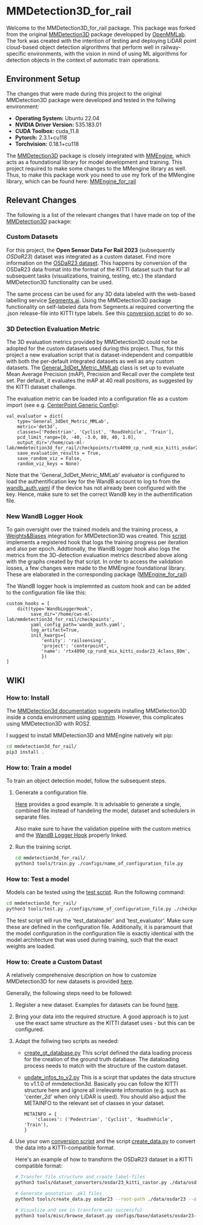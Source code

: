 # MMDetection3D_for_rail

Welcome to the MMDetection3D_for_rail package. This package was forked from the original [MMDetection3D](https://github.com/open-mmlab/mmdetection3d) package developped by [OpenMMLab](https://github.com/open-mmlab). The fork was created with the intention of testing and deploying LiDAR point cloud-based object detection algrorithms that perform well in railway-specific environments, with the vision in mind of using ML algorithms for detection objects in the context of automatic train operations.

## Environment Setup

The changes that were made during this project to the original MMDetection3D package were developed and tested in the follwing environment:

* __Operating System:__ Ubuntu 22.04
* __NVIDIA Driver Version:__ 535.183.01
* __CUDA Toolbox:__ cuda_11.8
* __Pytorch:__ 2.3.1+cu118
* __Torchvision:__ 0.18.1+cu118

The [MMDetection3D](https://github.com/open-mmlab/mmdetection3d) package is closely integrated with [MMEngine](https://github.com/open-mmlab/mmdetection3d), which acts as a foundational library for model development and training. This project required to make some changes to the MMengine library as well. Thus, to make this package work you need to use my fork of the MMengine library, which can be found here: [MMEngine_for_rail](https://github.com/nicoscore99/mmengine_for_rail)


## Relevant Changes

The following is a list of the relevant changes that I have made on top of the [MMDetection3D](https://github.com/open-mmlab/mmdetection3d) package:

### Custom Datasets
For this project, the **Open Sensor Data For Rail 2023** (subsequently *OSDaR23*) dataset was integrated as a custom dataset. Find more information on the [OSDaR23 dataset](https://data.fid-move.de/dataset/osdar23). This happens by conversion of the OSDaR23 data fromat into the format of the KITTI dataset such that for all subsequent tasks (visualizations, training, testing, etc.) the standard MMDetection3D functionality can be used.

The same process can be used for any 3D data labeled with the web-based labelling service [Segments.ai](https://segments.ai/). Using the MMDetection3D package functionality on self-labeled data from Segments.ai required converting the .json release-file into KITTI type labels. See this [conversion script](/home/cws-ml-lab/mmdetection3d_for_rail/tools/dataset_converters/robosense_m1_plus_sequences_kitti_castor.py) to do so.

### 3D Detection Evaluation Metric
The 3D evaluation metrics provided by MMDetection3D could not be adopted for the custom datasets used during this project. Thus, for this project a new evaluation script that is dataset-independent and compatible with both the per-default integrated datasets as well as any custom datasets. The [General_3dDet_Metric_MMLab](mmdet3d/evaluation/metrics/general_3ddet_metric_mmlab.py) class is set up to evaluate Mean Average Precision (mAP), Precision and Recall over the complete test set. Per default, it evaluates the mAP at 40 reall positions, as suggested by the KITTI dataset challenge.

The evaluation metric can be loaded into a configuration file as a custom import (see e.g. [CenterPoint Generic Config](/home/cws-ml-lab/mmdetection3d_for_rail/configs/centerpoint/centerpoint_voxel01_second_secfpn_generic.py)):

```
val_evaluator = dict(
    type='General_3dDet_Metric_MMLab',
    metric='det3d',
    classes=['Pedestrian', 'Cyclist', 'RoadVehicle', 'Train'],
    pcd_limit_range=[0, -40, -3.0, 80, 40, 1.0], 
    output_dir='/home/cws-ml-lab/mmdetection3d_for_rail/checkpoints/rtx4090_cp_run8_mix_kitti_osdar23_4class_80m',
    save_evaluation_results = True,
    save_random_viz = False,
    random_viz_keys = None)
```

Note that the 'General_3dDet_Metric_MMLab' evaluator is configured to load the authentification key for the WandB account to log to from the [wandb_auth.yaml](/home/cws-ml-lab/mmdetection3d_for_rail/mmdet3d/engine/hooks/wandb_auth.yaml) if the device has not already been configured with the key. Hence, make sure to set the correct WandB key in the authentification file. 

### New WandB Logger Hook
To gain oversight over the trained models and the training process, a [Weights&Biases](https://wandb.ai) integration for MMDetection3D was created. This [script](/mmdet3d/engine/hooks/wandb_logger_hook.py) implements a registered hook that logs the training progress per iteration and also per epoch. Addtionally, the WandB logger hook also logs the metrics from the 3D-detection evaluation metrics described above along with the graphs created by that script. In order to access the validation losses, a few changes were made to the MMEngine foundational library. These are elaborated in the corresponding package ([MMEngine_for_rail](https://github.com/nicoscore99/mmengine_for_rail))

The WandB logger hook is implemnted as custom hook and can be added to the configuration file like this:

```
custom_hooks = [
    dict(type='WandbLoggerHook', 
         save_dir='/home/cws-ml-lab/mmdetection3d_for_rail/checkpoints',
         yaml_config_path='wandb_auth.yaml',
         log_artifact=True,
         init_kwargs={
             'entity': 'railsensing',
             'project': 'centerpoint',
             'name': 'rtx4090_cp_run8_mix_kitti_osdar23_4class_80m',
             })
]
```

## WIKI

### How to: Install

The [MMDetection3d documentation](https://mmdetection3d.readthedocs.io/en/latest/get_started.html) suggests installing MMDetection3D inside a conda environment using [openmim](https://openmim.readthedocs.io/en/latest/). However, this complicates using MMDetection3D with ROS2. 

I suggest to install MMDetection3D and MMEngine natively wit pip:

```bash
cd mmdetection3d_for_rail/
pip3 install .
```

### How to: Train a model

To train an object detection model, follow the subsequent steps.

1. Generate a configuration file.

    [Here](/home/cws-ml-lab/mmdetection3d_for_rail/configs/centerpoint/centerpoint_voxel01_second_secfpn_generic.py) provides a good example. It is advisable to generate a single, combined file instead of handeling the model, dataset and schedulers in separate files.

    Also make sure to have the validation pipeline with the custom metrics and the [WandB Logger Hook](/home/cws-ml-lab/mmdetection3d_for_rail/mmdet3d/engine/hooks/wandb_logger_hook.py) properly linked. 

2. Run the training script.

    ```bash
    cd mmdetection3d_for_rail/
    python3 tools/train.py ./configs/name_of_configuration_file.py
    ```

### How to: Test a model

Models can be tested using the [test script](/home/cws-ml-lab/mmdetection3d_for_rail/tools/test.py). Run the following command:

```bash
cd mmdetection3d_for_rail/
python3 tools/test.py ./configs/name_of_configuration_file.py ./checkpoints/path_to_model_to_test.pth
```

The test script will run the 'test_dataloader' and 'test_evaluator'. Make sure these are defined in the configuration file. Additionally, it is paramount that the model configuration in the configuration file is exactly identical with the model architecture that was used during training, such that the exact weights are loaded.


### How to: Create a Custom Datast

A relatively comprehensive description on how to customize MMDetection3D for new datasets is provided [here](https://mmdetection3d.readthedocs.io/en/dev/tutorials/customize_dataset.html).

Generally, the following steps need to be followed:

1. Register a new dataset. Examples for datasets can be found [here](/home/cws-ml-lab/mmdetection3d_for_rail/mmdet3d/datasets).
2. Bring your data into the required structure. A good approach is to just use the exact same structure as the KITTI dataset uses - but this can be configured.
3. Adapt the follwing two scripts as needed:

    - [create_gt_database.py](tools/dataset_converters/create_gt_database.py) This script defined the data loading process for the creation of the ground truth database. The dataloading process needs to match with the structure of the custom dataset. 
    - [update_infos_to_v2.py](tools/dataset_converters/update_infos_to_v2.py) This is a scirpt that updates the data structure to v1.1.0 of mmdetection3d. Basically you can follow the KITTI structure here and ignore all irrelevante information (e.g. such as 'center_2d' when only LiDAR is used). You should also adjust the METAINFO to the relevant set of classes in your dataset.

        ```
        METAINFO = {
            'classes': ('Pedestrian', 'Cyclist', 'RoadVehicle', 'Train'),
        }
        ```

4. Use your own [conversion script](/home/cws-ml-lab/mmdetection3d_for_rail/tools/dataset_converters/osdar23_kitti_castor.py) and the script [create_data.py](/home/cws-ml-lab/mmdetection3d_for_rail/tools/create_data.py) to convert the data into a KITTI-compatible format.

    Here's an example of how to transform the OSDaR23 dataset in a KITTI compatible format:

    ```bash
    # Transfer file structure and create label-files
    python3 tools/dataset_converters/osdar23_kitti_castor.py ./data/osdar23 ./data/osdar23

    # Generate annotation .pkl files
    python3 tools/create_data.py osdar23 --root-path ./data/osdar23 --out-dir ./data/osdar23

    # Visualize and see in transform was successful
    python3 tools/misc/browse_dataset.py configs/base/datasets/osdar23-3d-3class.py --task lidar_det
    ```